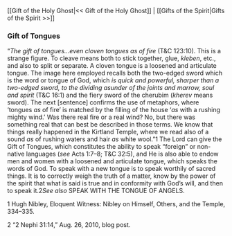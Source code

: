 [[Gift of the Holy Ghost|<< Gift of the Holy Ghost]]  |  [[Gifts of the Spirit|Gifts of the Spirit >>]]

### Gift of Tongues
“*The gift of tongues…even cloven tongues as of fire* (T&C 123:10). This is a strange figure. To cleave means both to stick together, glue, *kleben*, etc., and also to split or separate. A cloven tongue is a loosened and articulate tongue. The image here employed recalls both the two-edged sword which is the word or tongue of God, which *is quick and powerful, sharper than a two-edged sword, to the dividing asunder of the joints and marrow, soul and spirit* (T&C 16:1) and the fiery sword of the cherubim (*kherev* means sword). The next [sentence] confirms the use of metaphors, where ‘tongues *as* of fire’ is matched by the filling of the house ‘*as* with a rushing mighty wind.’ Was there real fire or a real wind? No, but there was something real that can best be described in those terms. We know that things really happened in the Kirtland Temple, where we read also of a sound *as* of rushing waters and hair *as* white wool.”1 The Lord can give the Gift of Tongues, which constitutes the ability to speak “foreign” or non-native languages (*see* Acts 1:7–8; T&C 32:5), and He is also able to endow men and women with a loosened and articulate tongue, which speaks the words of God. To speak with a new tongue is to speak worthily of sacred things. It is to correctly weigh the truth of a matter, know by the power of the spirit that what is said is true and in conformity with God’s will, and then to speak it.2*See also* SPEAK WITH THE TONGUE OF ANGELS.



1 Hugh Nibley, Eloquent Witness: Nibley on Himself, Others, and the Temple, 334–335.


2 “2 Nephi 31:14,” Aug. 26, 2010, blog post.